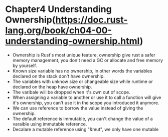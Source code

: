 # Chapter4 Understanding Ownership(https://doc.rust-lang.org/book/ch04-00-understanding-ownership.html)

- Ownership is Rust's most unique feature, ownership give rust a safer memory management, you don't need a GC or allocate and free memory by yourself.
- Known size variable has no ownership, in other words the variables declared on the stack don't have ownership.
- The variables with unknow size or changeable size while runtime or declared on the heap have ownership.
- The varibale will be dropped when it's own out of scope.
- When assigning a variable to another or use it to call a function will give it's ownership, you can't use it in the scope you introduced it anymore.
- We can use reference to borrow the value instead of giving the ownership.
- The default reference is immutable, you can't change the value of a varaible using immutable reference.
- Decalare a mutable reference using "&mut", we only have one mutable  
